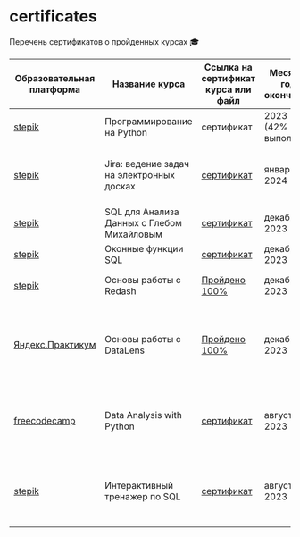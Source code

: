 # certificates
Перечень сертификатов о пройденных курсах 🎓

| Образовательная платформа | Название курса | Ссылка на сертификат курса или файл | Месяц и год окончания | Полученные навыки |
| -------- | -------- | -------- |  -------- |  -------- |
| [stepik](https://stepik.org/course/67/promo) | Программирование на Python  | сертификат |  2023 (42% выпол.) | Python |
| [stepik](https://stepik.org/course/10425/promo) | Jira: ведение задач на электронных досках  | [сертификат](https://github.com/Lisittsa2050/Certificates/blob/main/Сертификаты/stepik_jira_2024.pdf) | январь 2024 | Issue types, Fields, Screens, Workflows, Boards, Notifications, Permissions, Search issues, Filters |
| [stepik](https://stepik.org/course/116332/promo) | SQL для Анализа Данных с Глебом Михайловым | [сертификат](https://github.com/Lisittsa2050/Certificates/blob/main/Сертификаты/SQL_for_data_analysis_Gleb.pdf)| декабрь 2023  | Join, CTE, WinFun, Google Colab, Python |
| [stepik](https://stepik.org/course/63054/promo) | Оконные функции SQL | [сертификат](https://github.com/Lisittsa2050/Certificates/blob/main/Сертификаты/SQL_Windows_Functions.pdf)| декабрь 2023  | Windows Functions |
| [stepik](https://stepik.org/course/70987/promo)| Основы работы с Redash | [Пройдено 100%](https://github.com/Lisittsa2050/Certificates/blob/main/Сертификаты/redash_stepik.pdf) | декабрь 2023 | Сбор и визуализация данных. Создание дашбордов |
| [Яндекс.Практикум](https://cloud.yandex.ru/training/datalens) | Основы работы с DataLens  | [Пройдено 100%](https://github.com/Lisittsa2050/Certificates/blob/main/Сертификаты/DataLens_yandex.pdf) | декабрь 2023 | Построение графиков и чартов. Верстка дашборда и настройка интерактивности. Карты. Доступы (Администрирование). Вычисляемые поля. |
| [freecodecamp](https://www.freecodecamp.org/learn/) | Data Analysis with Python | [сертификат](https://github.com/Lisittsa2050/Certificates/blob/main/Сертификаты/Data_Analysis_with_Python.pdf)  |  август 2023 |  Python (pandas, numpy, matplotlib, seaborn), Reading data from relational databases, Parsing HTML |
| [stepik](https://stepik.org/course/63054/promo) | Интерактивный тренажер по SQL | [сертификат](https://github.com/Lisittsa2050/Certificates/blob/main/Сертификаты/SQL_practice.pdf) | август 2023  | Основы реляционной модели и SQL, запросы SQL к связанным таблицам, базы данных и SQL запросы |

